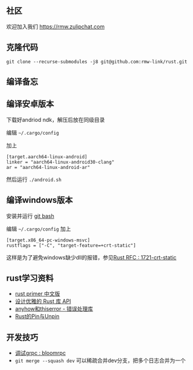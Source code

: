## 社区

欢迎加入我们 https://rmw.zulipchat.com

## 克隆代码

```
git clone --recurse-submodules -j8 git@github.com:rmw-link/rust.git
```


## 编译备忘

## 编译安卓版本

下载好andriod ndk，解压后放在同级目录

编辑 `~/.cargo/config`

加上

```
[target.aarch64-linux-android]
linker = "aarch64-linux-android30-clang"
ar = "aarch64-linux-android-ar"
```

然后运行 `./android.sh`

## 编译windows版本

安装并运行 [git bash](https://gitforwindows.org/)

编辑 `~/.cargo/config` 加上

```
[target.x86_64-pc-windows-msvc]
rustflags = ["-C", "target-feature=+crt-static"]
```

这样是为了避免windows缺少dll的报错，参见[Rust RFC : 1721-crt-static](https://rust-lang.github.io/rfcs/1721-crt-static.html)

## rust学习资料

* [rust primer 中文版](https://hardocs.com/d/rustprimer/macro/macro.html)
* [设计优雅的 Rust 库 API](https://mp.weixin.qq.com/s/02rb4OA22puTYxm4sG88_A)
* [anyhow和thiserror - 错误处理库](https://rustcc.cn/article?id=6dcbf032-0483-4980-8bfe-c64a7dfb33c7)
* [Rust的Pin与Unpin](https://folyd.com/blog/rust-pin-unpin/)

## 开发技巧

* [调试grpc : bloomrpc](https://github.com/uw-labs/bloomrpc)
* `git merge --squash dev` 可以稀疏合并dev分支，把多个日志合并为一个
